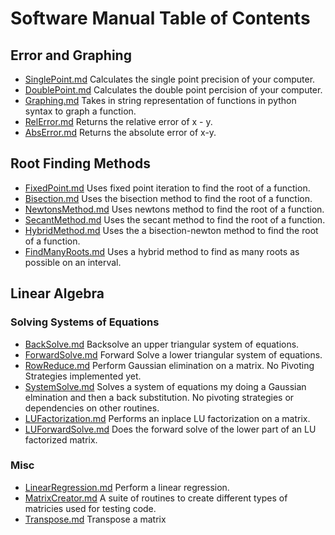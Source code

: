# Software Manual Table of Contents

## Error and Graphing

* [SinglePoint.md](SinglePoint.md) Calculates the single point precision of your computer.
* [DoublePoint.md](DoublePoint.md) Calculates the double point percision of your computer.
* [Graphing.md](Graphing.md) Takes in string representation of functions in python syntax to graph a function.
* [RelError.md](RelError.md) Returns the relative error of x - y.
* [AbsError.md](AbsError.md) Returns the absolute error of x-y.

## Root Finding Methods
* [FixedPoint.md](FixedPoint.md) Uses fixed point iteration to find the root of a function.
* [Bisection.md](Bisection.md) Uses the bisection method to find the root of a function.
* [NewtonsMethod.md](NewtonsMethod.md) Uses newtons method to find the root of a function.
* [SecantMethod.md](SecantMethod.md) Uses the secant method to find the root of a function.
* [HybridMethod.md](HybridMethod.md) Uses the a bisection-newton method to find the root of a function.
* [FindManyRoots.md](FindManyRoots.md) Uses a hybrid method to find as many roots as possible on an interval.

## Linear Algebra


### Solving Systems of Equations
* [BackSolve.md](BackSolve.md) Backsolve an upper triangular system of equations.
* [ForwardSolve.md](ForwardSolve.md) Forward Solve a lower triangular system of equations.
* [RowReduce.md](RowReduce.md) Perform Gaussian elimination on a matrix. No Pivoting Strategies implemented yet.
* [SystemSolve.md](SystemSolve.md) Solves a system of equations my doing a Gaussian elmination and then a back substitution. No pivoting strategies or dependencies on other routines.
* [LUFactorization.md](LUFactorization.md) Performs an inplace LU factorization on a matrix.
* [LUForwardSolve.md](LUForwardSolve.md) Does the forward solve of the lower part of an LU factorized matrix.

### Misc
* [LinearRegression.md](LinearRegression.md) Perform a linear regression.
* [MatrixCreator.md](MatrixCreator.md) A suite of routines to create different types of matricies used for testing code.
* [Transpose.md](Transpose.md) Transpose a matrix
